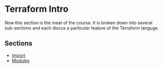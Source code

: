 # Terraform Intro  

Now this section is the meat of the course. It is broken down into several sub-sections and each discus a particular feature of the Terraform languge.  

## Sections  
* [Import](./import.md)
* [Modules](./modules.md)